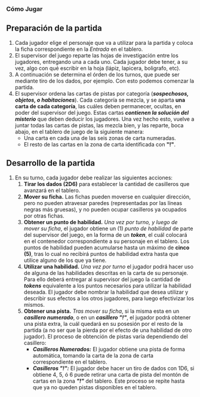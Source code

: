 ### Cómo Jugar

## Preparación de la partida

1. Cada jugador elige el personaje que va a utilizar para la partida y coloca la ficha correspondiente en la *Entrada* en el tablero. 
2. El supervisor del juego reparte las hojas de investigación entre los jugadores, entregando una a cada uno. Cada jugador debe tener, a su vez, algo con qué escribir en la hoja (lápiz, lapicera, boligrafo, etc).
3. A continuación se determina el órden de los turnos, que puede ser mediante tiro de los dados, por ejemplo. Con esto podemos comenzar la partida.
4. El supervisor ordena las cartas de pistas por categoría (***sospechosos, objetos, o habitaciones***). Cada categoría se mezcla, y se aparta **una carta de cada categoría**, las cuáles deben permanecer, ocultas, en poder del supervisor del juego. Estas cartas ***contienen la solución del misterio*** que deben deducir los jugadores. Una vez hecho esto, vuelve a juntar todas las cartas de pistas, las mezcla bien, y las reparte, boca abajo, en el tablero de juego de la siguiente manera:
    - Una carta en cada una de las seis zonas de carta numeradas.
    - El resto de las cartas en la zona de carta identificada con **"!"**.

## Desarrollo de la partida

1. En su turno, cada jugador debe realizar las siguientes acciones:
    1. **Tirar los dados (2D6)** para establecer la cantidad de casilleros que avanzará en el tablero.
    2. **Mover su ficha.** Las fichas pueden moverse en cualquier dirección, pero no pueden atravesar paredes (representadas por las líneas negras más gruesas), y no pueden ocupar casilleros ya ocupados por otras fichas.
    3. **Obtener un punto de habilidad.** *Una vez por turno, y luego de mover su ficha*, el jugador obtiene un (1) *punto de habilidad* de parte del supervisor del juego, en la forma de un ***token***, el cuál colocará en el contenedor correspondiente a su personaje en el tablero. Los puntos de habilidad pueden acumularse hasta un máximo de **cinco (5)**, tras lo cual no recibirá puntos de habilidad extra hasta que utilice alguno de los que ya tiene.
    4. **Utilizar una habilidad.** *Una vez por turno* el jugador podrá hacer uso de alguna de las habilidades descritas en la carta de su personaje. Para ello deberá entregar al supervisor del juego la cantidad de ***tokens*** equivalente a los puntos necesarios para utilizar la habilidad deseada. El jugador debe nombrar la habilidad que desea utilizar y describir sus efectos a los otros jugadores, para luego efectivizar los mismos.
    5. **Obtener una pista.** *Tras mover su ficha*, si la misma esta en un ***casillero numerado***, o en un ***casillero  "!"***, el jugador podrá obtener una pista extra, la cuál quedará en su posesión por el resto de la partida (a no ser que la pierda por el efecto de una habilidad de otro jugador). El proceso de obtención de pistas varía dependiendo del casillero:
        - ***Casilleros Numerados:*** El jugador obtiene una pista de forma automática, tomando la carta de la zona de carta correspondiente en el tablero.
        - ***Casilleros "!":*** El jugador debe hacer un tiro de dados con 1D6, si obtiene 4, 5, ó 6 puede retirar una carta de pista del montón de cartas en la zona ***"!"*** del tablero.
    Este proceso se repite hasta que ya no queden pistas disponibles en el tablero.
